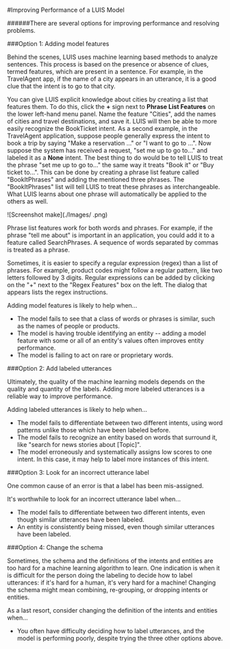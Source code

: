 <!-- NavPath: LUIS API
LinkLabel: Improving Performance
Url: LUIS-api/documentation/ImprovingPerformance
Weight: 83 -->

#Improving Performance of a LUIS Model

######There are several options for improving performance and resolving problems.

###Option 1: Adding model features

Behind the scenes, LUIS uses machine learning based methods to analyze sentences. This process is based on the presence or absence of clues, termed features, which are present in a sentence. For example, in the TravelAgent app, if the name of a city appears in an utterance, it is a good clue that the intent is to go to that city. 

You can give LUIS explicit knowledge about cities by creating a list that features them. To do this, click the **+** sign next to **Phrase List Features** on the lower left-hand menu panel. Name the feature "Cities", add the names of cities and travel destinations, and save it. LUIS will then be able to more easily recognize the BookTicket intent. As a second example, in the TravelAgent application, suppose people generally express the intent to book a trip by saying "Make a reservation ..." or "I want to go to ...". Now suppose the system has received a request, "set me up to go to..." and labeled it as a **None** intent. The best thing to do would be to tell LUIS to treat the phrase "set me up to go to..." the same way it treats "Book it" or "Buy ticket to...". This can be done by creating a phrase list feature called "BookItPhrases" and adding the mentioned three phrases. The "BookItPhrases" list will tell LUIS to treat these phrases as interchangeable. What LUIS learns about one phrase will automatically be applied to the others as well. 

![Screenshot make](./Images/  .png)

Phrase list features work for both words and phrases. For example, if the phrase "tell me about" is important in an application, you could add it to a feature called SearchPhrases. A sequence of words separated by commas is treated as a phrase. 

Sometimes, it is easier to specify a regular expression (regex) than a list of phrases. For example, product codes might follow a regular pattern, like two letters followed by 3 digits. Regular expressions can be added by clicking on the "+" next to the "Regex Features" box on the left. The dialog that appears lists the regex instructions. 

Adding model features is likely to help when...
  * The model fails to see that a class of words or phrases is similar, such as the names of people or products. 
  * The model is having trouble identifying an entity -- adding a model feature with some or all of an entity's values often improves entity performance. 
  * The model is failing to act on rare or proprietary words. 

###Option 2: Add labeled utterances

Ultimately, the quality of the machine learning models depends on the quality and quantity of the labels. Adding more labeled utterances is a reliable way to improve performance. 

Adding labeled utterances is likely to help when...
  * The model fails to differentiate between two different intents, using word patterns unlike those which have been labeled before. 
  * The model fails to recognize an entity based on words that surround it, like "search for news stories about [Topic]". 
  * The model erroneously and systematically assigns low scores to one intent. In this case, it may help to label more instances of this intent. 

###Option 3: Look for an incorrect utterance label

One common cause of an error is that a label has been mis-assigned.

It's worthwhile to look for an incorrect utterance label when...
  * The model fails to differentiate between two different intents, even though similar utterances have been labeled. 
  * An entity is consistently being missed, even though similar utterances have been labeled. 

###Option 4: Change the schema

Sometimes, the schema and the definitions of the intents and entities are too hard for a machine learning algorithm to learn. One indication is when it is difficult for the person doing the labeling to decide how to label utterances: if it's hard for a human, it's very hard for a machine! Changing the schema might mean combining, re-grouping, or dropping intents or entities. 

As a last resort, consider changing the definition of the intents and entities when...
  * You often have difficulty deciding how to label utterances, and the model is performing poorly, despite trying the three other options above. 
